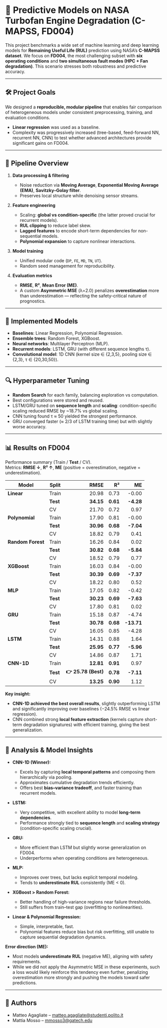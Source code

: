 # 🔧 Predictive Models on NASA Turbofan Engine Degradation (C-MAPSS, FD004)

This project benchmarks a wide set of machine learning and deep learning models for **Remaining Useful Life (RUL)** prediction using NASA’s **C-MAPSS dataset**. We focus on **FD004**, the most challenging subset with **six operating conditions** and **two simultaneous fault modes (HPC + Fan degradation)**. This scenario stresses both robustness and predictive accuracy.

---

## 🛠 Project Goals
We designed a **reproducible, modular pipeline** that enables fair comparison of heterogeneous models under consistent preprocessing, training, and evaluation conditions.  
- **Linear regression** was used as a baseline.  
- Complexity was progressively increased (tree-based, feed-forward NN, recurrent NN, CNN) to test whether advanced architectures provide significant gains on FD004.  

---

## 📂 Pipeline Overview

1. **Data processing & filtering**  
   - Noise reduction via **Moving Average**, **Exponential Moving Average (EMA)**, **Savitzky–Golay filter**.  
   - Preserves local structure while denoising sensor streams.  

2. **Feature engineering**  
   - Scaling: **global vs condition-specific** (the latter proved crucial for recurrent models).  
   - **RUL clipping** to reduce label skew.  
   - **Lagged features** to encode short-term dependencies for non-sequential models.  
   - **Polynomial expansion** to capture nonlinear interactions.  

3. **Model training**  
   - Unified modular code (`DP`, `FE`, `MD`, `TN`, `UT`).  
   - Random seed management for reproducibility.  

4. **Evaluation metrics**  
   - **RMSE**, **R²**, **Mean Error (ME)**.  
   - A custom **Asymmetric MSE** (λ=2.0) penalizes **overestimation** more than underestimation — reflecting the safety-critical nature of prognostics.  

---

## 🤖 Implemented Models

- **Baselines**: Linear Regression, Polynomial Regression.  
- **Ensemble trees**: Random Forest, XGBoost.  
- **Neural networks**: Multilayer Perceptron (MLP).  
- **Recurrent models**: LSTM, GRU (with different sequence lengths τ).  
- **Convolutional model**: 1D CNN (kernel size ∈ {2,3,5}, pooling size ∈ {2,3}, τ ∈ {20,30,50}).  

---

## 🔍 Hyperparameter Tuning
- **Random Search** for each family, balancing exploration vs computation.  
- Best configurations were stored and reused.  
- LSTM/GRU tuned on **sequence length** and **scaling**: condition-specific scaling reduced RMSE by ~18.7% vs global scaling.  
- CNN tuning found τ ≈ 50 yielded the strongest performance.  
- GRU converged faster (≈ 2/3 of LSTM training time) but with slightly worse accuracy.  

---

## 📊 Results on FD004

Performance summary (Train / **Test** / CV).  
Metrics: **RMSE ↓**, **R² ↑**, **ME** (positive = overestimation, negative = underestimation).  

| Model | Split | RMSE | R² | ME |
|---|---|---:|---:|---:|
| **Linear** | Train | 20.98 | 0.73 | -0.00 |
|  | **Test** | **34.15** | **0.61** | **-4.28** |
|  | CV | 21.70 | 0.72 | 0.97 |
| **Polynomial** | Train | 17.90 | 0.81 | -0.00 |
|  | **Test** | **30.96** | **0.68** | **-7.04** |
|  | CV | 18.82 | 0.79 | 0.41 |
| **Random Forest** | Train | 16.26 | 0.84 | 0.02 |
|  | **Test** | **30.82** | **0.68** | **-5.84** |
|  | CV | 18.52 | 0.79 | 0.77 |
| **XGBoost** | Train | 16.03 | 0.84 | -0.00 |
|  | **Test** | **30.39** | **0.69** | **-7.37** |
|  | CV | 18.22 | 0.80 | 0.52 |
| **MLP** | Train | 17.05 | 0.82 | -0.42 |
|  | **Test** | **30.23** | **0.69** | **-7.63** |
|  | CV | 17.80 | 0.81 | 0.02 |
| **GRU** | Train | 15.18 | 0.87 | -4.74 |
|  | **Test** | **30.78** | **0.68** | **-13.71** |
|  | CV | 16.05 | 0.85 | -4.28 |
| **LSTM** | Train | 14.31 | 0.88 | 1.64 |
|  | **Test** | **25.95** | **0.77** | **-5.96** |
|  | CV | 14.86 | 0.87 | 1.71 |
| **CNN-1D** | Train | **12.81** | **0.91** | 0.97 |
|  | **Test** | **👉 25.78 (Best)** | **0.78** | **-7.11** |
|  | CV | **13.25** | **0.90** | 1.12 |

**Key insight:**  
- **CNN-1D achieved the best overall results**, slightly outperforming LSTM and significantly improving over baselines (−24.5% RMSE vs linear regression).  
- CNN combined strong **local feature extraction** (kernels capture short-term degradation signatures) with efficient training, giving the best generalization.  

---

## 🧠 Analysis & Model Insights

- **CNN-1D (Winner):**  
  - Excels by capturing **local temporal patterns** and composing them hierarchically via pooling.  
  - Approximates cumulative degradation trends efficiently.  
  - Offers best **bias–variance tradeoff**, and faster training than recurrent models.  

- **LSTM:**  
  - Very competitive, with excellent ability to model **long-term dependencies**.  
  - Performance strongly tied to **sequence length** and **scaling strategy** (condition-specific scaling crucial).  

- **GRU:**  
  - More efficient than LSTM but slightly worse generalization on FD004.  
  - Underperforms when operating conditions are heterogeneous.  

- **MLP:**  
  - Improves over trees, but lacks explicit temporal modeling.  
  - Tends to **underestimate RUL** consistently (ME < 0).  

- **XGBoost > Random Forest:**  
  - Better handling of high-variance regions near failure thresholds.  
  - Still suffers from train–test gap (overfitting to nonlinearities).  

- **Linear & Polynomial Regression:**  
  - Simple, interpretable, fast.  
  - Polynomial features reduce bias but risk overfitting, still unable to capture sequential degradation dynamics.  

**Error direction (ME):**  
- Most models **underestimate RUL** (negative ME), aligning with safety requirements.  
- While we did not apply the Asymmetric MSE in these experiments, such a loss would likely reinforce this tendency even further, penalizing overestimation more strongly and pushing the models toward safer predictions.

---

## 👥 Authors
- Matteo Agagliate – [matteo.agagliate@studenti.polito.it](mailto:matteo.agagliate@studenti.polito.it)  
- Mattia Mosso – [mmosso3@gatech.edu](mailto:mmosso3@gatech.edu)  

